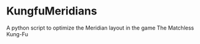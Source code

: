 # KungfuMeridians
A python script to optimize the Meridian layout in the game The Matchless Kung-Fu
